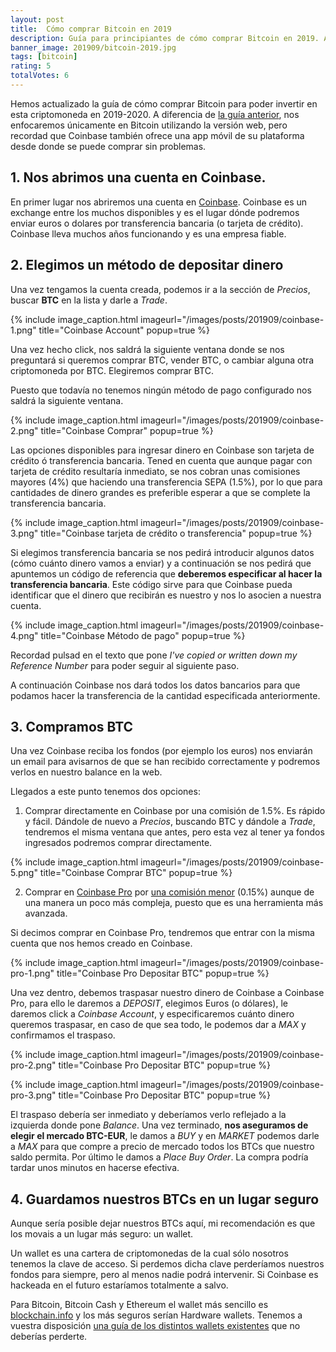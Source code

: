 ```yaml
---
layout: post
title:  Cómo comprar Bitcoin en 2019
description: Guía para principiantes de cómo comprar Bitcoin en 2019. Actualizado.
banner_image: 201909/bitcoin-2019.jpg
tags: [bitcoin]
rating: 5
totalVotes: 6
---
```


Hemos actualizado la guía de cómo comprar Bitcoin para poder invertir en esta criptomoneda en 2019-2020. A diferencia de [la guía anterior](/como-comprar-criptomonedas/), nos enfocaremos únicamente en Bitcoin utilizando la versión web, pero recordad que Coinbase también ofrece una app móvil de su plataforma desde donde se puede comprar sin problemas.

<!--more-->

## 1. Nos abrimos una cuenta en Coinbase.

En primer lugar nos abriremos una cuenta en <a rel="nofollow" href="https://www.coinbase.com/join/ferran_tt">Coinbase</a>. Coinbase es un exchange entre los muchos disponibles y es el lugar dónde podremos enviar euros o dolares por transferencia bancaria (o tarjeta de crédito). Coinbase lleva muchos años funcionando y es una empresa fiable.

## 2. Elegimos un método de depositar dinero

Una vez tengamos la cuenta creada, podemos ir a la sección de *Precios*, buscar **BTC** en la lista y darle a *Trade*.

{% include image_caption.html imageurl="/images/posts/201909/coinbase-1.png" title="Coinbase Account" popup=true %}

Una vez hecho click, nos saldrá la siguiente ventana donde se nos preguntará si queremos comprar BTC, vender BTC, o cambiar alguna otra criptomoneda por BTC. Elegiremos comprar BTC.

Puesto que todavía no tenemos ningún método de pago configurado nos saldrá la siguiente ventana.

{% include image_caption.html imageurl="/images/posts/201909/coinbase-2.png" title="Coinbase Comprar" popup=true %}


Las opciones disponibles para ingresar dinero en Coinbase son tarjeta de crédito ó transferencia bancaria. Tened en cuenta que aunque pagar con tarjeta de crédito resultaría inmediato, se nos cobran unas comisiones mayores (4%) que haciendo una transferencia SEPA (1.5%), por lo que para cantidades de dinero grandes es preferible esperar a que se complete la transferencia bancaria.

{% include image_caption.html imageurl="/images/posts/201909/coinbase-3.png" title="Coinbase tarjeta de crédito o transferencia" popup=true %}

Si elegimos transferencia bancaria se nos pedirá introducir algunos datos (cómo cuánto dinero vamos a enviar) y a continuación se nos pedirá que apuntemos un código de referencia que **deberemos especificar al hacer la transferencia bancaria**. Este código sirve para que Coinbase pueda identificar que el dinero que recibirán es nuestro y nos lo asocien a nuestra cuenta.

{% include image_caption.html imageurl="/images/posts/201909/coinbase-4.png" title="Coinbase Método de pago" popup=true %}

Recordad pulsad en el texto que pone *I've copied or written down my Reference Number* para poder seguir al siguiente paso.

A continuación Coinbase nos dará todos los datos bancarios para que podamos hacer la transferencia de la cantidad especificada anteriormente.

## 3. Compramos BTC

Una vez Coinbase reciba los fondos (por ejemplo los euros) nos enviarán un email para avisarnos de que se han recibido correctamente y podremos verlos en nuestro balance en la web.

Llegados a este punto tenemos dos opciones:

1. Comprar directamente en Coinbase por una comisión de 1.5%. Es rápido y fácil. Dándole de nuevo a *Precios*, buscando BTC y dándole a *Trade*, tendremos el misma ventana que antes, pero esta vez al tener ya fondos ingresados podremos comprar directamente.

{% include image_caption.html imageurl="/images/posts/201909/coinbase-5.png" title="Coinbase Comprar BTC" popup=true %}

2. Comprar en <a rel="nofollow" href="https://pro.coinbase.com">Coinbase Pro</a> por <a rel="nofollow" href="https://pro.coinbase.com/orders/fees">una comisión menor</a> (0.15%) aunque de una manera un poco más compleja, puesto que es una herramienta más avanzada.

Si decimos comprar en Coinbase Pro, tendremos que entrar con la misma cuenta que nos hemos creado en Coinbase.

{% include image_caption.html imageurl="/images/posts/201909/coinbase-pro-1.png" title="Coinbase Pro Depositar BTC" popup=true %}

Una vez dentro, debemos traspasar nuestro dinero de Coinbase a Coinbase Pro, para ello le daremos a *DEPOSIT*, elegimos Euros (o dólares), le daremos click a *Coinbase Account*, y especificaremos cuánto dinero queremos traspasar, en caso de que sea todo, le podemos dar a *MAX* y confirmamos el traspaso.

{% include image_caption.html imageurl="/images/posts/201909/coinbase-pro-2.png" title="Coinbase Pro Depositar BTC" popup=true %}

{% include image_caption.html imageurl="/images/posts/201909/coinbase-pro-3.png" title="Coinbase Pro Depositar BTC" popup=true %}

El traspaso debería ser inmediato y deberíamos verlo reflejado a la izquierda donde pone *Balance*. Una vez terminado, **nos aseguramos de elegir el mercado BTC-EUR**, le damos a *BUY* y en *MARKET* podemos darle a *MAX* para que compre a precio de mercado todos los BTCs que nuestro saldo permita. Por último le damos a *Place Buy Order*. La compra podría tardar unos minutos en hacerse efectiva.

## 4. Guardamos nuestros BTCs en un lugar seguro

Aunque sería posible dejar nuestros BTCs aquí, mi recomendación es que los movais a un lugar más seguro: un wallet.

Un wallet es una cartera de criptomonedas de la cual sólo nosotros tenemos la clave de acceso. Si perdemos dicha clave perderíamos nuestros fondos para siempre, pero al menos nadie podrá intervenir. Si Coinbase es hackeada en el futuro estaríamos totalmente a salvo.

Para Bitcoin, Bitcoin Cash y Ethereum el wallet más sencillo es [blockchain.info](https://blockchain.info/) y los más seguros serían Hardware wallets. Tenemos a vuestra disposición [una guía de los distintos wallets existentes](../como-guardar-criptomonedas/) que no deberías perderte.
